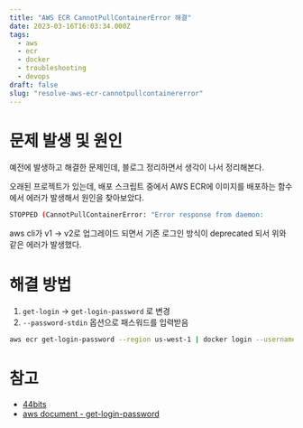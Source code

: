 ```yaml
---
title: "AWS ECR CannotPullContainerError 해결"
date: 2023-03-16T16:03:34.000Z
tags:
  - aws
  - ecr
  - docker
  - troubleshooting
  - devops
draft: false
slug: "resolve-aws-ecr-cannotpullcontainererror"
---
```


# 문제 발생 및 원인

예전에 발생하고 해결한 문제인데, 블로그 정리하면서 생각이 나서 정리해본다.

오래된 프로젝트가 있는데, 배포 스크립트 중에서 AWS ECR에 이미지를 배포하는 함수에서 에러가 발생해서 원인을 찾아보았다.

```bash
STOPPED (CannotPullContainerError: "Error response from daemon:
```

aws cli가 v1 -> v2로 업그레이드 되면서 기존 로그인 방식이 deprecated 되서 위와 같은 에러가 발생했다.

# 해결 방법

1. `get-login` -> `get-login-password` 로 변경
2. `--password-stdin` 옵션으로 패스워드를 입력받음

```bash
aws ecr get-login-password --region us-west-1 | docker login --username AWS --password-stdin $AWS_ACCOUNT_ID.dkr.ecr.us-west-1.amazonaws.com
```

# 참고

- [44bits](https://www.44bits.io/ko/post/amazon-ecr-login-by-awscliv2)
- [aws document - get-login-password](https://docs.aws.amazon.com/cli/latest/reference/ecr/get-login-password.html)
